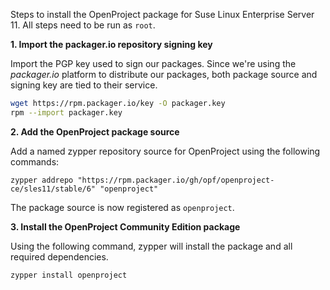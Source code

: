 Steps to install the OpenProject package for Suse Linux Enterprise Server 11. All steps need to be run as `root`.


**1. Import the packager.io repository signing key**

Import the PGP key used to sign our packages. Since we're using the _packager.io_ platform to distribute our packages, both package source and signing key are tied to their service.

```bash
wget https://rpm.packager.io/key -O packager.key
rpm --import packager.key
```

**2. Add the OpenProject package source**

Add a named zypper repository source for OpenProject using the following commands:

```
zypper addrepo "https://rpm.packager.io/gh/opf/openproject-ce/sles11/stable/6" "openproject"
```

The package source is now registered as `openproject`.


**3. Install the OpenProject Community Edition package**

Using the following command, zypper will install the package and all required dependencies.

```bash
zypper install openproject
```
